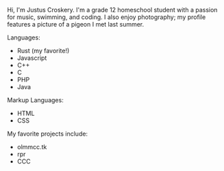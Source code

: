 Hi, I'm Justus Croskery. 
I'm a grade 12 homeschool student with a passion for music, swimming, and coding.
I also enjoy photography; my profile features a picture of a pigeon I met last summer. 

Languages:
- Rust (my favorite!)
- Javascript
- C++
- C
- PHP
- Java

Markup Languages: 
- HTML
- CSS

My favorite projects include:
- olmmcc.tk
- rpr
- CCC


